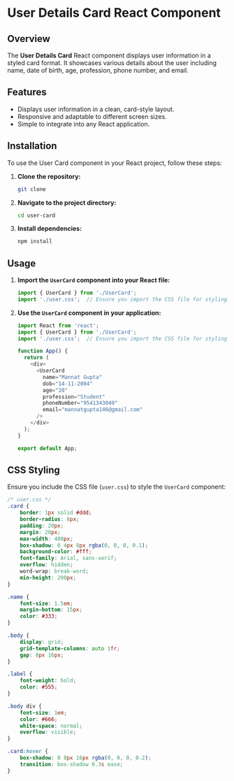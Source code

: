 # User Details Card React Component

## Overview

The **User Details Card** React component displays user information in a styled card format. It showcases various details about the user including name, date of birth, age, profession, phone number, and email.

## Features

- Displays user information in a clean, card-style layout.
- Responsive and adaptable to different screen sizes.
- Simple to integrate into any React application.

## Installation

To use the User Card component in your React project, follow these steps:

1. **Clone the repository:**

    ```bash
    git clone 
    ```

2. **Navigate to the project directory:**

    ```bash
    cd user-card
    ```

3. **Install dependencies:**

    ```bash
    npm install
    ```

## Usage

1. **Import the `UserCard` component into your React file:**

    ```javascript
    import { UserCard } from './UserCard';
    import './user.css';  // Ensure you import the CSS file for styling
    ```

2. **Use the `UserCard` component in your application:**

    ```javascript
    import React from 'react';
    import { UserCard } from './UserCard';
    import './user.css';  // Ensure you import the CSS file for styling

    function App() {
      return (
        <div>
          <UserCard
            name="Mannat Gupta"
            dob="14-11-2004"
            age="20"
            profession="Student"
            phoneNumber="9541343049"
            email="mannatgupta146@gmail.com"
          />
        </div>
      );
    }

    export default App;
    ```

## CSS Styling

Ensure you include the CSS file (`user.css`) to style the `UserCard` component:

```css
/* user.css */
.card {
    border: 1px solid #ddd;
    border-radius: 8px;
    padding: 20px;
    margin: 20px;
    max-width: 400px;
    box-shadow: 0 4px 8px rgba(0, 0, 0, 0.1);
    background-color: #fff;
    font-family: Arial, sans-serif;
    overflow: hidden;
    word-wrap: break-word;
    min-height: 200px;
}

.name {
    font-size: 1.5em;
    margin-bottom: 15px;
    color: #333;
}

.body {
    display: grid;
    grid-template-columns: auto 1fr;
    gap: 8px 16px;
}

.label {
    font-weight: bold;
    color: #555;
}

.body div {
    font-size: 1em;
    color: #666;
    white-space: normal;
    overflow: visible;
}

.card:hover {
    box-shadow: 0 8px 16px rgba(0, 0, 0, 0.2);
    transition: box-shadow 0.3s ease;
}
